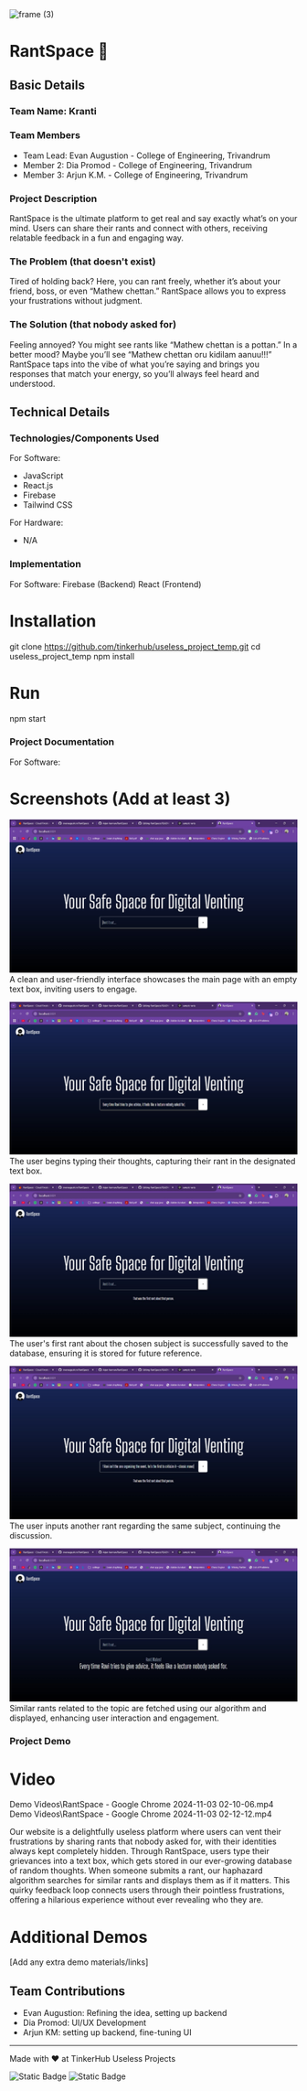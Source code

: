 <img width="3188" height="1202" alt="frame (3)" src="https://github.com/user-attachments/assets/517ad8e9-ad22-457d-9538-a9e62d137cd7" />


# RantSpace 🎯

## Basic Details
### Team Name: Kranti

### Team Members
- Team Lead: Evan Augustion - College of Engineering, Trivandrum
- Member 2: Dia Promod - College of Engineering, Trivandrum
- Member 3: Arjun K.M. - College of Engineering, Trivandrum

### Project Description
RantSpace is the ultimate platform to get real and say exactly what’s on your mind. Users can share their rants and connect with others, receiving relatable feedback in a fun and engaging way.

### The Problem (that doesn't exist)
Tired of holding back? Here, you can rant freely, whether it’s about your friend, boss, or even “Mathew chettan.” RantSpace allows you to express your frustrations without judgment.

### The Solution (that nobody asked for)
Feeling annoyed? You might see rants like “Mathew chettan is a pottan.” In a better mood? Maybe you’ll see “Mathew chettan oru kidilam aanuu!!!” RantSpace taps into the vibe of what you’re saying and brings you responses that match your energy, so you’ll always feel heard and understood.

## Technical Details
### Technologies/Components Used
For Software:
- JavaScript
- React.js
- Firebase
- Tailwind CSS

For Hardware:
- N/A 


### Implementation
For Software: 
Firebase (Backend)
React (Frontend)

# Installation
git clone https://github.com/tinkerhub/useless_project_temp.git
cd useless_project_temp
npm install


# Run
npm start


### Project Documentation
For Software:

# Screenshots (Add at least 3)
![Screenshot1](Screenshots\1.jpeg)
A clean and user-friendly interface showcases the main page with an empty text box, inviting users to engage.

![Screenshot2](Screenshots\2.jpeg)
The user begins typing their thoughts, capturing their rant in the designated text box.

![Screenshot3](Screenshots\3.jpeg)
The user's first rant about the chosen subject is successfully saved to the database, ensuring it is stored for future reference.

![Screenshot4](Screenshots\4.jpeg)
The user inputs another rant regarding the same subject, continuing the discussion.

![Screenshot5](Screenshots\5.jpeg)
Similar rants related to the topic are fetched using our algorithm and displayed, enhancing user interaction and engagement.

### Project Demo
# Video
Demo Videos\RantSpace - Google Chrome 2024-11-03 02-10-06.mp4
Demo Videos\RantSpace - Google Chrome 2024-11-03 02-12-12.mp4

Our website is a delightfully useless platform where users can vent their frustrations by sharing rants that nobody asked for, with their identities always kept completely hidden. Through RantSpace, users type their grievances into a text box, which gets stored in our ever-growing database of random thoughts. When someone submits a rant, our haphazard algorithm searches for similar rants and displays them as if it matters. This quirky feedback loop connects users through their pointless frustrations, offering a hilarious experience without ever revealing who they are. 

# Additional Demos
[Add any extra demo materials/links]

## Team Contributions
- Evan Augustion: Refining the idea, setting up backend
- Dia Promod: UI/UX Development 
- Arjun KM: setting up backend, fine-tuning UI

---
Made with ❤️ at TinkerHub Useless Projects 

![Static Badge](https://img.shields.io/badge/TinkerHub-24?color=%23000000&link=https%3A%2F%2Fwww.tinkerhub.org%2F)
![Static Badge](https://img.shields.io/badge/UselessProjects--25-25?link=https%3A%2F%2Fwww.tinkerhub.org%2Fevents%2FQ2Q1TQKX6Q%2FUseless%2520Projects)



